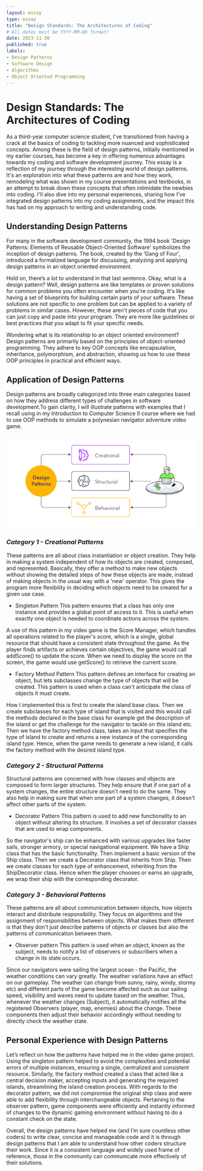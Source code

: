 ```yaml
---
layout: essay
type: essay
title: "Design Standards: The Architectures of Coding"
# All dates must be YYYY-MM-DD format!
date: 2023-11-30
published: true
labels:
- Design Patterns
- Software Design
- Algorithms
- Object Oriented Programming
---
```


# **Design Standards: The Architectures of Coding**
As a third-year computer science student, I've transitioned from having a crack at the basics of coding to tackling more nuanced and sophisticated concepts. Among these is the field of design patterns, initially mentioned in my earlier courses, has become a key in offering numerous advantages towards my coding and software development journey. This essay is a reflection of my journey through the interesting world of design patterns. It's an exploration into what these patterns are and how they work, remodeling what was shown in my course presentations and textbooks, in an attempt to break down these concepts that often intimidate the newbies into coding. I'll also dive into my personal experiences, sharing how I've integrated design patterns into my coding assignments, and the impact this has had on my approach to writing and understanding code.

## **Understanding Design Patterns**
For many in the software development community, the 1994 book 'Design Patterns: Elements of Reusable Object-Oriented Software' symbolizes the inception of design patterns. The book, created by the ‘Gang of Four’, introduced a formalized language for discussing, analyzing and applying design patterns in an object oriented environment.

Hold on, there’s a lot to understand in that last sentence. Okay, what is a design pattern? Well, design patterns are like templates or proven solutions for common problems you often encounter when you're coding. It's like having a set of blueprints for building certain parts of your software. These solutions are not specific to one problem but can be applied to a variety of problems in similar cases. However, these aren't pieces of code that you can just copy and paste into your program. They are more like guidelines or best practices that you adapt to fit your specific needs.


Wondering what is its relationship to an object oriented environment? Design patterns are primarily based on the principles of object-oriented programming. They adhere to key OOP concepts like encapsulation, inheritance, polymorphism, and abstraction, showing us how to use these OOP principles in practical and efficient ways.

## **Application of Design Patterns**
Design patterns are broadly categorized into three main categories based on how they address different types of challenges in software development.To gain clarity, I will illustrate patterns with examples that I recall using in my Introduction to Computer Science II course where we had to use OOP methods to simulate a polynesian navigator adventure video game.

![Source: Jobsity Blog](../img/DesignPatterns.png)

### *Category 1 - Creational Patterns*
These patterns are all about class instantiation or object creation. They help in making a system independent of how its objects are created, composed, and represented. Basically, they offer a method to make new objects without showing the detailed steps of how these objects are made, instead of making objects in the usual way with a 'new' operator. This gives the program more flexibility in deciding which objects need to be created for a given use case.

- Singleton Pattern
  This pattern ensures that a class has only one instance and provides a global point of access to it. This is useful when exactly one object is needed to coordinate actions across the system.

A use of this pattern in my video game is the Score Manager, which handles all operations related to the player's score, which is a single, global resource that should have a consistent state throughout the game. As the player finds artifacts or achieves certain objectives, the game would call addScore() to update the score.
When we need to display the score on the screen, the game would use getScore() to retrieve the current score.

- Factory Method Pattern
  This pattern defines an interface for creating an object, but lets subclasses change the type of objects that will be created. This pattern is used when a class can't anticipate the class of objects it must create.

How I implemented this is first to create the island base class. Then we create subclasses for each type of island that is visited and this would call the methods declared in the base class for example get the description of the island or get the challenge for the navigator to tackle on this island etc. Then we have the factory method class, takes an input that specifies the type of island to create and returns a new instance of the corresponding island type. Hence, when the game needs to generate a new island, it calls the factory method with the desired island type.

### *Category 2 - Structural Patterns*
Structural patterns are concerned with how classes and objects are composed to form larger structures. They help ensure that if one part of a system changes, the entire structure doesn't need to do the same. They also help in making sure that when one part of a system changes, it doesn't affect other parts of the system.

- Decorator Pattern
  This pattern is used to add new functionality to an object without altering its structure. It involves a set of decorator classes that are used to wrap components.

So the navigator's ship can be enhanced with various upgrades like faster sails, stronger armory, or special navigational equipment. We have a Ship class that has the basic functionality. Then implement a basic version of the Ship class. Then we create a Decorator class that inherits from Ship. Then we create classes for each type of enhancement, inheriting from the ShipDecorator class. Hence when the player chooses or earns an upgrade, we wrap their ship with the corresponding decorator.

### *Category 3 - Behavioral Patterns*
These patterns are all about communication between objects, how objects interact and distribute responsibility. They focus on algorithms and the assignment of responsibilities between objects. What makes them different is that they don't just describe patterns of objects or classes but also the patterns of communication between them.


- Observer pattern
  This pattern is used when an object, known as the subject, needs to notify a list of observers or subscribers when a change in its state occurs.

Since our navigators were sailing the largest ocean - the Pacific, the weather conditions can vary greatly. The weather variations have an effect on our gameplay. The weather can change from sunny, rainy, windy, stormy etc) and different parts of the game become affected such as our sailing speed, visibility and waves need to update based on the weather. Thus, whenever the weather changes (Subject), it automatically notifies all the registered Observers (player, map, enemies) about the change. These components then adjust their behavior accordingly without needing to directly check the weather state.

## **Personal Experience with Design Patterns**
Let’s reflect on how the patterns have helped me in the video game project. Using the singleton pattern helped to avoid the complexities and potential errors of multiple instances, ensuring a single, centralized and consistent resource. Similarly, the factory method created a class that acted like a central decision maker, accepting inputs and generating the required islands, streamlining the island creation process. With regards to the decorator pattern, we did not compromise the original ship class and were able to add flexibility through interchangeable objects. Pertaining to the observer pattern, game components were efficiently and instantly informed of changes to the dynamic gaming environment without having to do a constant check on the state.

Overall, the design patterns have helped me (and I’m sure countless other coders) to write clear, concise and manageable code and it is through design patterns that I am able to understand how other coders structure their work. Since it is a consistent language and widely used frame of reference, those in the community can communicate more effectively of their solutions.